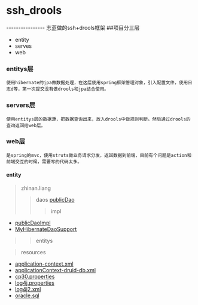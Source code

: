 # ssh_drools
----------------  志蓝做的ssh+drools框架
##项目分三层
* entity
* serves
* web

###  entitys层
    使用hibernate的jpa做数据处理，在这层使用spring框架管理对象，引入配置文件，使用日志d等，第一次提交没有做drools和jpa结合使用。
### servers层
    使用entitys层的数据源，把数据查询出来，放入drools中做规则判断。然后通过drools的查询返回给web层。
### web层
    是spring的mvc，使用struts做业务请求分发，返回数据到前端，目前有个问题是action和前端交互的时候，需要写的代码太多。
    
#### entity
> zhinan.liang
>> daos
    [publicDao](http://blog.csdn.net/guodongxiaren "do的公共方法")
>>> impl
* [publicDaoImpl](http://blog.csdn.net/guodongxiaren "dao的公共方法的实现")
* [MyHibernateDaoSupport](http://blog.csdn.net/guodongxiaren "dao公共方法实现所需要的，为了实现注解")

>> entitys

> resources
* [application-context.xml](http://blog.csdn.net/guodongxiaren "spring的主要配置文件，导入其他配置文件")
* [applicationContext-druid-db.xml](http://blog.csdn.net/guodongxiaren "数据库，事务处理的配置文件")
* [cp30.properties](http://blog.csdn.net/guodongxiaren "数据库配置信息")
* [log4j.properties](http://blog.csdn.net/guodongxiaren "日志配置文件，")
* [log4j2.xml](http://blog.csdn.net/guodongxiaren "日志配置文件，暂时不可以使用")
* [oracle.sql](http://blog.csdn.net/guodongxiaren "数据库插入语句，添加数据")


